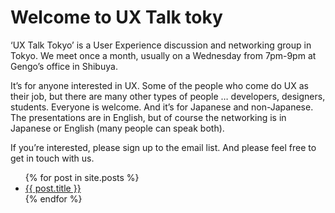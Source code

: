 # Welcome to UX Talk toky
‘UX Talk Tokyo’ is a User Experience discussion and networking group in Tokyo. We meet once a month, usually on a Wednesday from 7pm-9pm at Gengo’s office in Shibuya.

It’s for anyone interested in UX. Some of the people who come do UX as their job, but there are many other types of people … developers, designers, students. Everyone is welcome. And it’s for Japanese and non-Japanese. The presentations are in English, but of course the networking is in Japanese or English (many people can speak both).

If you’re interested, please sign up to the email list. And please feel free to get in touch with us.


<ul>
  {% for post in site.posts %}
    <li>
      <a href="{{ post.url }}">{{ post.title }}</a>
    </li>
  {% endfor %}
</ul>
